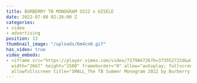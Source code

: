 ```yaml
---
title: BURBERRY TB MONOGRAM SS22 x GISELE
date: 2022-07-08 02:26:00 Z
categories:
- video
- advertising
position: 13
thumbnail_image: "/uploads/6m4cn0.gif"
has_video: true
video_embeds:
- <iframe src="https://player.vimeo.com/video/727984726?h=373552722d&amp;badge=0&amp;autopause=0&amp;player_id=0&amp;app_id=58479"
  width="2667" height="1500" frameborder="0" allow="autoplay; fullscreen; picture-in-picture"
  allowfullscreen title="SMALL_The TB Summer Monogram 2022 by Burberry (1).mp4"></iframe>
---
```


